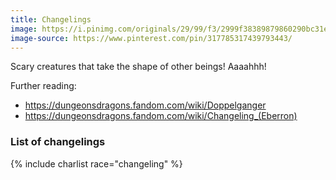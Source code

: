 ```yaml
---
title: Changelings
image: https://i.pinimg.com/originals/29/99/f3/2999f38389879860290bc31e81019f2d.jpg
image-source: https://www.pinterest.com/pin/317785317439793443/
---
```


Scary creatures that take the shape of other beings! Aaaahhh!

Further reading:
* https://dungeonsdragons.fandom.com/wiki/Doppelganger
* https://dungeonsdragons.fandom.com/wiki/Changeling_(Eberron)

### List of changelings

{% include charlist race="changeling" %}
